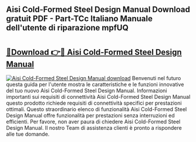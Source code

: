 ## Aisi Cold-Formed Steel Design Manual Download gratuit PDF - Part-TCc Italiano Manuale dell'utente di riparazione mpfUQ

# <h2><a href="http://dffgzn.blite.top/?on=Aisi+Cold-Formed+Steel+Design+Manual">🔗Download 👉🔴 Aisi Cold-Formed Steel Design Manual</a></h2>

[![Aisi Cold-Formed Steel Design Manual download](https://i.imgur.com/lujVjoI.png)](http://dffgzn.blite.top/?on=Aisi+Cold-Formed+Steel+Design+Manual)
Benvenuti nel futuro questa guida per l'utente mostra le caratteristiche e le funzioni innovative del tuo nuovo Aisi Cold-Formed Steel Design Manual. Informazioni importanti sui requisiti di connettività Aisi Cold-Formed Steel Design Manual questo prodotto richiede requisiti di connettività specifici per prestazioni ottimali. Questo straordinario elenco di funzionalità Aisi Cold-Formed Steel Design Manual offre funzionalità per prestazioni senza interruzioni ed efficienti. Per favore, non aver paura di chiedere Aisi Cold-Formed Steel Design Manual. Il nostro Team di assistenza clienti è pronto a rispondere alle tue domande.
